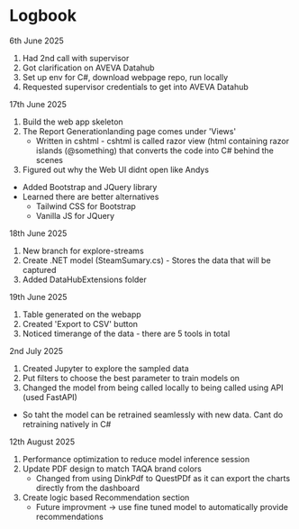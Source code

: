 # Logbook

6th June 2025
1. Had 2nd call with supervisor
2. Got clarification on AVEVA Datahub
3. Set up env for C#, download webpage repo, run locally
4. Requested supervisor credentials to get into AVEVA Datahub

17th June 2025
1. Build the web app skeleton
2. The Report Generationlanding page comes under 'Views'
   - Written in cshtml - cshtml is called razor view (html containing razor islands (@something) that converts the code into C# behind the scenes
3. Figured out why the Web UI didnt open like Andys
  - Added Bootstrap and JQuery library
  - Learned there are better alternatives
      - Tailwind CSS for Bootstrap
      - Vanilla JS for JQuery
        
18th June 2025
1. New branch for explore-streams
2. Create .NET model (SteamSumary.cs) - Stores the data that will be captured
3. Added DataHubExtensions folder

19th June 2025
1. Table generated on the webapp
2. Created 'Export to CSV' button
3. Noticed timerange of the data - there are 5 tools in total

2nd July 2025
1. Created Jupyter to explore the sampled data
2. Put filters to choose the best parameter to train models on
3. Changed the model from being called locally to being called using API (used FastAPI)
  - So taht the model can be retrained seamlessly with new data. Cant do retraining natively in C#

12th August 2025
1. Performance optimization to reduce model inference session
2. Update PDF design to match TAQA brand colors
   - Changed from using DinkPdf to QuestPDf as it can export the charts directly from the dashboard
3. Create logic based Recommendation section
   - Future improvment -> use fine tuned model to automatically provide recommendations
